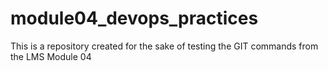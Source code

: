 # module04_devops_practices
This is a repository created for the sake of testing the GIT commands from the LMS Module 04
